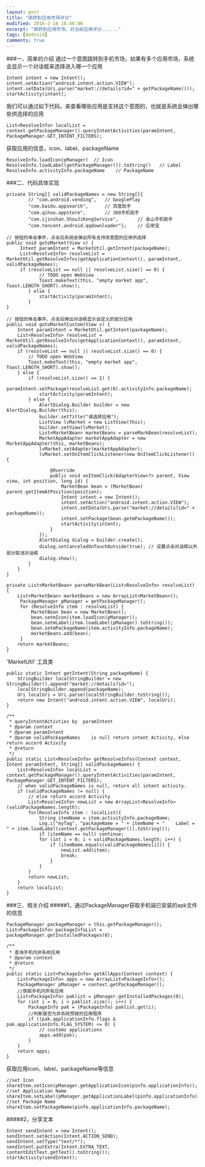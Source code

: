 ```yaml
---
layout: post
title: "跳转到应用市场评分"
modified: 2016-2-16 16:46:00
excerpt: "跳转到应用市场，对当前应用评分......"
tags: [Android]
comments: true
---
```

###一、简单的介绍
通过一个意图跳转到手机市场，如果有多个应用市场，系统会显示一个对话框来选择进入哪一个应用  

	Intent intent = new Intent();
	intent.setAction("android.intent.action.VIEW");
	intent.setData(Uri.parse("market://details?id=" + getPackageName()));
	startActivity(intent);

我们可以通过如下代码，来查看哪些应用是支持这个意图的，也就是系统会弹出哪些供选择的应用  

	List<ResolveInfo> localList = context.getPackageManager().queryIntentActivities(paramIntent, PackageManager.GET_INTENT_FILTERS);

获取应用的信息，icon、label、packageName  

	ResolveInfo.loadIcon(pManager)	// Icon  
	ResolveInfo.loadLabel(getPackageManager()).toString()	// Label  
	ResolveInfo.activityInfo.packageName	// PackageName  

###二、代码具体实现

	private String[] validPackageNames = new String[]{
			// "com.android.vending",	// GooglePlay
			"com.baidu.appsearch",		// 百度助手
			"com.qihoo.appstore",		// 360手机助手	
			"com.ijinshan.ShouJiKongService", 		// 金山手机助手
			"com.tencent.android.qqdownloader"};	// 应用宝 
	
	// 按钮的单击事件，点击后系统会弹出所有支持改意图的应用供选择
	public void gotoMarket(View v) {
	     Intent paramIntent = MarketUtil.getIntent(packageName);
	     List<ResolveInfo> resolveList = MarketUtil.getResolveInfos(getApplicationContext(), paramIntent, validPackageNames);
	     if (resolveList == null || resolveList.size() == 0) {
				// TODO open WebView
				Toast.makeText(this, "empty market app", Toast.LENGTH_SHORT).show();
			} else {
				startActivity(paramIntent);
			}
	}
	
	// 按钮的单击事件，点击后弹出对话框显示自定义的部分应用
	public void gotoMarketCustom(View v) {
		Intent paramIntent = MarketUtil.getIntent(packageName);
		List<ResolveInfo> resolveList = MarketUtil.getResolveInfos(getApplicationContext(), paramIntent, validPackageNames);
		if (resolveList == null || resolveList.size() == 0) {
			// TODO open WebView
			Toast.makeText(this, "empty market app", Toast.LENGTH_SHORT).show();
		} else {
			if (resolveList.size() == 1) {
				paramIntent.setPackage(resolveList.get(0).activityInfo.packageName);
				startActivity(paramIntent);
			} else {
				AlertDialog.Builder builder = new AlertDialog.Builder(this);
				builder.setTitle("请选择应用");
				ListView lvMarket = new ListView(this);
				builder.setView(lvMarket);
				List<MarketBean> marketBeans = parseMarkBean(resolveList);
				MarketAppAdapter marketAppAdapter = new MarketAppAdapter(this, marketBeans);
				lvMarket.setAdapter(marketAppAdapter);
				lvMarket.setOnItemClickListener(new OnItemClickListener() {
					
					@Override
					public void onItemClick(AdapterView<?> parent, View view, int position, long id) {
						MarketBean bean = (MarketBean) parent.getItemAtPosition(position);
						Intent intent = new Intent();
						intent.setAction("android.intent.action.VIEW");
						intent.setData(Uri.parse("market://details?id=" + packageName));
						intent.setPackage(bean.getmPackageName());
						startActivity(intent);
					}
				});
				AlertDialog dialog = builder.create();
				dialog.setCanceledOnTouchOutside(true);	// 设置点击对话框以外部分取消对话框
				dialog.show();
			}
		}
	}

	private List<MarketBean> parseMarkBean(List<ResolveInfo> resolveList) {
		List<MarketBean> marketBeans = new ArrayList<MarketBean>();
	     PackageManager pManager = getPackageManager();
	     for (ResolveInfo item : resolveList) {
	    	 MarketBean bean = new MarketBean();
	    	 bean.setmIcon(item.loadIcon(pManager));
	    	 bean.setmLabel(item.loadLabel(pManager).toString());
	    	 bean.setmPackageName(item.activityInfo.packageName);
	    	 marketBeans.add(bean);
	     }
		return marketBeans;
	}

'MarketUtil' 工具类

	public static Intent getIntent(String packageName) {
		StringBuilder localStringBuilder = new StringBuilder().append("market://details?id=");
		localStringBuilder.append(packageName);
		Uri localUri = Uri.parse(localStringBuilder.toString());
		return new Intent("android.intent.action.VIEW", localUri);
	}

	/**
	 * queryIntentActivties by  paramIntent
	 * @param context
	 * @param paramIntent
	 * @param validPackageNames    is null return intent Activity, else return accord Activity
	 * @return
	 */
	public static List<ResolveInfo> getResolveInfos(Context context, Intent paramIntent, String[] validPackageNames) {
		List<ResolveInfo> localList = context.getPackageManager().queryIntentActivities(paramIntent, PackageManager.GET_INTENT_FILTERS);
		// when validPackageNames is null, return all intent activity.
		if (validPackageNames != null) {
			// else return accord Activity
			List<ResolveInfo> newList = new ArrayList<ResolveInfo>(validPackageNames.length);
			for(ResolveInfo item : localList){
				String itemName = item.activityInfo.packageName;
				Log.i("myTag", "packageName = " + itemName + "    Label = " + item.loadLabel(context.getPackageManager()).toString());
				if (itemName == null) continue;
				for (int i = 0; i < validPackageNames.length; i++) {
					if (itemName.equals(validPackageNames[i])) {
						newList.add(item);
						break;
					}
				}
			}
			return newList;
		}
		return localList;
	}


###三、相关介绍
#####1，通过PackageManager获取手机端已安装的apk文件的信息

	PackageManager packageManager = this.getPackageManager();  
	List<PackageInfo> packageInfoList = packageManager.getInstalledPackages(0);  

	/** 
	 * 查询手机内非系统应用 
	 * @param context 
	 * @return 
	 */  
	public static List<PackageInfo> getAllApps(Context context) {  
	    List<PackageInfo> apps = new ArrayList<PackageInfo>();  
	    PackageManager pManager = context.getPackageManager();  
	    //获取手机内所有应用  
	    List<PackageInfo> paklist = pManager.getInstalledPackages(0);  
	    for (int i = 0; i < paklist.size(); i++) {  
	        PackageInfo pak = (PackageInfo) paklist.get(i);  
	        //判断是否为非系统预装的应用程序  
	        if ((pak.applicationInfo.flags & pak.applicationInfo.FLAG_SYSTEM) <= 0) {  
	            // customs applications  
	            apps.add(pak);  
	        }  
	    }  
	    return apps;  
	}  

获取应用icon、label、packageName等信息

	//set Icon  
	shareItem.setIcon(pManager.getApplicationIcon(pinfo.applicationInfo));  
    //set Application Name  
    shareItem.setLabel(pManager.getApplicationLabel(pinfo.applicationInfo).toString());  
    //set Package Name   
    shareItem.setPackageName(pinfo.applicationInfo.packageName);  


#####2，分享文本

	Intent sendIntent = new Intent();  
	sendIntent.setAction(Intent.ACTION_SEND);  
	sendIntent.setType("text/*");  
	sendIntent.putExtra(Intent.EXTRA_TEXT, contentEditText.getText().toString());  
	startActivity(sendIntent);  